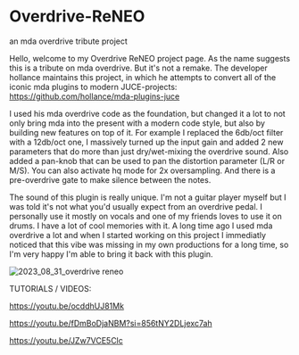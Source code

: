 # Overdrive-ReNEO
an mda overdrive tribute project

Hello, welcome to my Overdrive ReNEO project page. As the name suggests this is a tribute on mda overdrive. But it's not a remake.
The developer hollance maintains this project, in which he attempts to convert all of the iconic mda plugins to modern JUCE-projects:
https://github.com/hollance/mda-plugins-juce

I used his mda overdrive code as the foundation, but changed it a lot to not only bring mda into the present with a modern code style,
but also by building new features on top of it. For example I replaced the 6db/oct filter with a 12db/oct one, I massively
turned up the input gain and added 2 new parameters that do more than just dry/wet-mixing the overdrive sound. Also added a pan-knob
that can be used to pan the distortion parameter (L/R or M/S). You can also activate hq mode for 2x oversampling.
And there is a pre-overdrive gate to make silence between the notes.

The sound of this plugin is really unique. I'm not a guitar player myself but I was told it's not what you'd usually
expect from an overdrive pedal. I personally use it mostly on vocals and one of my friends loves to use it on drums.
I have a lot of cool memories with it. A long time ago I used mda overdrive a lot and when I started working on this
project I immediatly noticed that this vibe was missing in my own productions for a long time,
so I'm very happy I'm able to bring it back with this plugin.

![2023_08_31_overdrive reneo](https://github.com/Mrugalla/Overdrive-ReNEO/assets/54960398/88ae38e2-c72c-4a7a-8821-604a7f4a0808)

TUTORIALS / VIDEOS:

https://youtu.be/ocddhUJ81Mk

https://youtu.be/fDmBoDjaNBM?si=856tNY2DLjexc7ah

https://youtu.be/JZw7VCE5Clc
